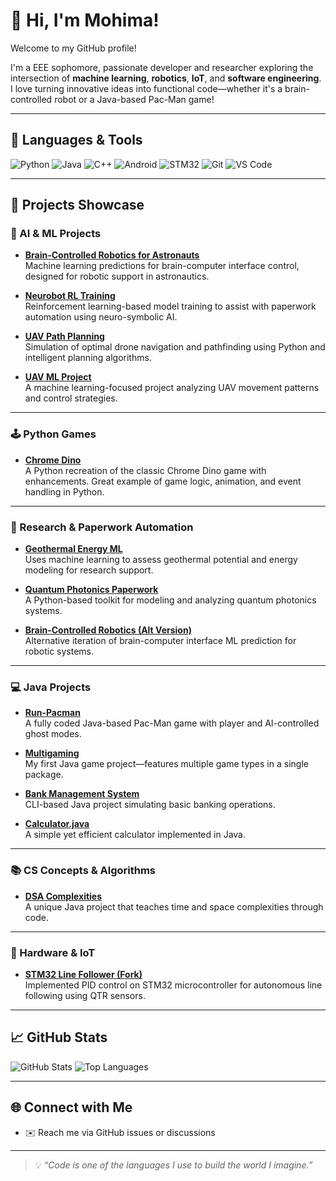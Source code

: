 
# 👋 Hi, I'm Mohima!

Welcome to my GitHub profile!

I'm a EEE sophomore, passionate developer and researcher exploring the intersection of **machine learning**, **robotics**, **IoT**, and **software engineering**. I love turning innovative ideas into functional code—whether it's a brain-controlled robot or a Java-based Pac-Man game!

---

## 🔧 Languages & Tools

![Python](https://img.shields.io/badge/Python-3776AB?style=flat-square&logo=python&logoColor=white)
![Java](https://img.shields.io/badge/Java-007396?style=flat-square&logo=java&logoColor=white)
![C++](https://img.shields.io/badge/C++-00599C?style=flat-square&logo=c%2B%2B&logoColor=white)
![Android](https://img.shields.io/badge/Android-3DDC84?style=flat-square&logo=android&logoColor=white)
![STM32](https://img.shields.io/badge/STM32-03234B?style=flat-square&logo=stmicroelectronics&logoColor=white)
![Git](https://img.shields.io/badge/Git-F05032?style=flat-square&logo=git&logoColor=white)
![VS Code](https://img.shields.io/badge/VSCode-007ACC?style=flat-square&logo=visual-studio-code&logoColor=white)

---

## 🚀 Projects Showcase

### 🧠 AI & ML Projects

- **[Brain-Controlled Robotics for Astronauts](https://github.com/Mohima6/BrainControlledRoboticsForAstronauts--ML-project-predictions-for-paperwork)**  
  Machine learning predictions for brain-computer interface control, designed for robotic support in astronautics.

- **[Neurobot RL Training](https://github.com/Mohima6/neurobot-ml-for-paperwork-rl-training)**  
  Reinforcement learning-based model training to assist with paperwork automation using neuro-symbolic AI.

- **[UAV Path Planning](https://github.com/Mohima6/UAVpathplanning)**  
  Simulation of optimal drone navigation and pathfinding using Python and intelligent planning algorithms.

- **[UAV ML Project](https://github.com/Mohima6/UAV-ML-PROJECT)**  
  A machine learning-focused project analyzing UAV movement patterns and control strategies.

---

### 🕹️ Python Games

- **[Chrome Dino](https://github.com/Mohima6/Chrome-Dino)**  
  A Python recreation of the classic Chrome Dino game with enhancements. Great example of game logic, animation, and event handling in Python.

---

### 🔬 Research & Paperwork Automation

- **[Geothermal Energy ML](https://github.com/Mohima6/geothermal-energy-ml-paperwork)**  
  Uses machine learning to assess geothermal potential and energy modeling for research support.

- **[Quantum Photonics Paperwork](https://github.com/Mohima6/QuantumPhotonics-paperwork)**  
  A Python-based toolkit for modeling and analyzing quantum photonics systems.

- **[Brain-Controlled Robotics (Alt Version)](https://github.com/Mohima6/Brain-Controlled-Robotics-ML-predictions-for-paperwork-)**  
  Alternative iteration of brain-computer interface ML prediction for robotic systems.

---

### 💻 Java Projects

- **[Run-Pacman](https://github.com/Mohima6/Run-Pacman)**  
  A fully coded Java-based Pac-Man game with player and AI-controlled ghost modes.

- **[Multigaming](https://github.com/Mohima6/Multigaming)**  
  My first Java game project—features multiple game types in a single package.

- **[Bank Management System](https://github.com/Mohima6/Bank-Management-System)**  
  CLI-based Java project simulating basic banking operations.

- **[Calculator.java](https://github.com/Mohima6/Calculator.java)**  
  A simple yet efficient calculator implemented in Java.

---

### 📚 CS Concepts & Algorithms

- **[DSA Complexities](https://github.com/Mohima6/DSA-complexities)**  
  A unique Java project that teaches time and space complexities through code.

---

### 🤖 Hardware & IoT

- **[STM32 Line Follower (Fork)](https://github.com/Mohima6/STM32-Line-Follower-with-PID)**  
  Implemented PID control on STM32 microcontroller for autonomous line following using QTR sensors.

---

## 📈 GitHub Stats

![GitHub Stats](https://github-readme-stats.vercel.app/api?username=Mohima6&show_icons=true&theme=radical)
![Top Languages](https://github-readme-stats.vercel.app/api/top-langs/?username=Mohima6&layout=compact&theme=radical)

---

## 🌐 Connect with Me

- ✉️ Reach me via GitHub issues or discussions

---

> 💡 *“Code is one of the languages I use to build the world I imagine.”*  
